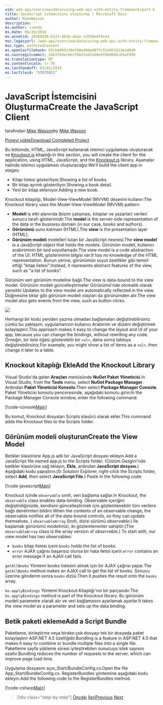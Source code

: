 ```yaml
---
uid: web-api/overview/data/using-web-api-with-entity-framework/part-6
title: JavaScript istemcisini oluşturma | Microsoft Docs
author: MikeWasson
description: ''
ms.author: riande
ms.date: 06/16/2014
ms.assetid: 20360326-b123-4b1e-abae-1d350edf4ce4
msc.legacyurl: /web-api/overview/data/using-web-api-with-entity-framework/part-6
msc.type: authoredcontent
ms.openlocfilehash: b5cb4d93c30ef80a48da48ffc51dd51411b1d0d0
ms.sourcegitcommit: 24b1f6decbb17bb22a45166e5fdb0845c65af498
ms.translationtype: MT
ms.contentlocale: tr-TR
ms.lasthandoff: 03/01/2019
ms.locfileid: "57075921"
---
```

<a name="create-the-javascript-client"></a><span data-ttu-id="81014-102">JavaScript İstemcisini Oluşturma</span><span class="sxs-lookup"><span data-stu-id="81014-102">Create the JavaScript Client</span></span>
====================
<span data-ttu-id="81014-103">tarafından [Mike Wasson](https://github.com/MikeWasson)</span><span class="sxs-lookup"><span data-stu-id="81014-103">by [Mike Wasson](https://github.com/MikeWasson)</span></span>

[<span data-ttu-id="81014-104">Projeyi yükle</span><span class="sxs-lookup"><span data-stu-id="81014-104">Download Completed Project</span></span>](https://github.com/MikeWasson/BookService)

<span data-ttu-id="81014-105">Bu bölümde, HTML, JavaScript kullanarak istemci uygulaması oluşturacak ve [Knockout.js](http://knockoutjs.com/) kitaplığı.</span><span class="sxs-lookup"><span data-stu-id="81014-105">In this section, you will create the client for the application, using HTML, JavaScript, and the [Knockout.js](http://knockoutjs.com/) library.</span></span> <span data-ttu-id="81014-106">Aşamalar halinde istemci uygulaması oluşturacağız:</span><span class="sxs-lookup"><span data-stu-id="81014-106">We'll build the client app in stages:</span></span>

- <span data-ttu-id="81014-107">Kitap listesi gösteriliyor.</span><span class="sxs-lookup"><span data-stu-id="81014-107">Showing a list of books.</span></span>
- <span data-ttu-id="81014-108">Bir kitap ayrıntı gösteriliyor.</span><span class="sxs-lookup"><span data-stu-id="81014-108">Showing a book detail.</span></span>
- <span data-ttu-id="81014-109">Yeni bir kitap ekleniyor.</span><span class="sxs-lookup"><span data-stu-id="81014-109">Adding a new book.</span></span>

<span data-ttu-id="81014-110">Knockout kitaplığı, Model-View-ViewModel (MVVM) desenini kullanır:</span><span class="sxs-lookup"><span data-stu-id="81014-110">The Knockout library uses the Model-View-ViewModel (MVVM) pattern:</span></span>

- <span data-ttu-id="81014-111">**Modeli** iş etki alanında (bizim çalışması, kitaplar ve yazarlar) verileri sunucu tarafı gösterimidir.</span><span class="sxs-lookup"><span data-stu-id="81014-111">The **model** is the server-side representation of the data in the business domain (in our case, books and authors).</span></span>
- <span data-ttu-id="81014-112">**Görünümü** sunu katmanı (HTML).</span><span class="sxs-lookup"><span data-stu-id="81014-112">The **view** is the presentation layer (HTML).</span></span>
- <span data-ttu-id="81014-113">**Görünüm modeli** modelleri tutan bir JavaScript nesnesi.</span><span class="sxs-lookup"><span data-stu-id="81014-113">The **view model** is a JavaScript object that holds the models.</span></span> <span data-ttu-id="81014-114">Görünüm modeli, kullanıcı arabiriminin bir kod soyutlamadır.</span><span class="sxs-lookup"><span data-stu-id="81014-114">The view model is a code abstraction of the UI.</span></span> <span data-ttu-id="81014-115">HTML gösteriminin bilgisi var.</span><span class="sxs-lookup"><span data-stu-id="81014-115">It has no knowledge of the HTML representation.</span></span> <span data-ttu-id="81014-116">Bunun yerine, görünümün soyut özellikler gibi temsil ettiği &quot;kitap listesi&quot;.</span><span class="sxs-lookup"><span data-stu-id="81014-116">Instead, it represents abstract features of the view, such as &quot;a list of books&quot;.</span></span>

<span data-ttu-id="81014-117">Görünüm veri görünüm modeline bağlı.</span><span class="sxs-lookup"><span data-stu-id="81014-117">The view is data-bound to the view model.</span></span> <span data-ttu-id="81014-118">Görünüm modeli güncelleştirmeler Görünümü'nde otomatik olarak yansıtılır.</span><span class="sxs-lookup"><span data-stu-id="81014-118">Updates to the view model are automatically reflected in the view.</span></span> <span data-ttu-id="81014-119">Düğmesine tıklar gibi görünüm modeli olayları da görünümden alır.</span><span class="sxs-lookup"><span data-stu-id="81014-119">The view model also gets events from the view, such as button clicks.</span></span>

![](part-6/_static/image1.png)

<span data-ttu-id="81014-120">Herhangi bir kodu yeniden yazma olmadan bağlamaları değiştirebilirsiniz çünkü bu yaklaşım, uygulamanızın kullanıcı Arabirimi ve düzeni değiştirmek kolaylaştırır.</span><span class="sxs-lookup"><span data-stu-id="81014-120">This approach makes it easy to change the layout and UI of your app, because you can change the bindings, without rewriting any code.</span></span> <span data-ttu-id="81014-121">Örneğin, bir liste öğesi gösterebilir bir `<ul>`, daha sonra tabloya değiştirebilirsiniz.</span><span class="sxs-lookup"><span data-stu-id="81014-121">For example, you might show a list of items as a `<ul>`, then change it later to a table.</span></span>

## <a name="add-the-knockout-library"></a><span data-ttu-id="81014-122">Knockout kitaplığı Ekle</span><span class="sxs-lookup"><span data-stu-id="81014-122">Add the Knockout Library</span></span>

<span data-ttu-id="81014-123">Visual Studio'da gelen **Araçları** menüsünde **NuGet Paket Yöneticisi**.</span><span class="sxs-lookup"><span data-stu-id="81014-123">In Visual Studio, from the **Tools** menu, select **NuGet Package Manager**.</span></span> <span data-ttu-id="81014-124">Ardından **Paket Yöneticisi Konsolu**.</span><span class="sxs-lookup"><span data-stu-id="81014-124">Then select **Package Manager Console**.</span></span> <span data-ttu-id="81014-125">Paket Yöneticisi konsolu penceresinde, aşağıdaki komutu girin:</span><span class="sxs-lookup"><span data-stu-id="81014-125">In the Package Manager Console window, enter the following command:</span></span>

[!code-console[Main](part-6/samples/sample1.cmd)]

<span data-ttu-id="81014-126">Bu komut, Knockout dosyaları Scripts klasörü olarak ekler.</span><span class="sxs-lookup"><span data-stu-id="81014-126">This command adds the Knockout files to the Scripts folder.</span></span>

## <a name="create-the-view-model"></a><span data-ttu-id="81014-127">Görünüm modeli oluşturun</span><span class="sxs-lookup"><span data-stu-id="81014-127">Create the View Model</span></span>

<span data-ttu-id="81014-128">Betikler klasörüne App.js adlı bir JavaScript dosyası ekleyin.</span><span class="sxs-lookup"><span data-stu-id="81014-128">Add a JavaScript file named app.js to the Scripts folder.</span></span> <span data-ttu-id="81014-129">(Çözüm Gezgini'nde betikler klasörüne sağ tıklayın, **Ekle**, ardından **JavaScript dosyası**.) Aşağıdaki kodu yapıştırın:</span><span class="sxs-lookup"><span data-stu-id="81014-129">(In Solution Explorer, right-click the Scripts folder, select **Add**, then select **JavaScript File**.) Paste in the following code:</span></span>

[!code-javascript[Main](part-6/samples/sample2.js)]

<span data-ttu-id="81014-130">Knockout içinde `observable` sınıfı, veri bağlama sağlar.</span><span class="sxs-lookup"><span data-stu-id="81014-130">In Knockout, the `observable` class enables data-binding.</span></span> <span data-ttu-id="81014-131">Observable içeriğini değiştirdiğinizde, kendisini güncelleştirmek için gözlemlenebilir tüm verilere bağlı denetimleri bildirir.</span><span class="sxs-lookup"><span data-stu-id="81014-131">When the contents of an observable change, the observable notifies all of the data-bound controls, so they can update themselves.</span></span> <span data-ttu-id="81014-132">( `observableArray` Sınıfı, dizisi sürümü *observable*.) İle başlamak görünümü modelimizi, iki gözlemlenenler sahiptir:</span><span class="sxs-lookup"><span data-stu-id="81014-132">(The `observableArray` class is the array version of *observable*.) To start with, our view model has two observables:</span></span>

- <span data-ttu-id="81014-133">`books` kitap listesi içerir.</span><span class="sxs-lookup"><span data-stu-id="81014-133">`books` holds the list of books.</span></span>
- <span data-ttu-id="81014-134">`error` AJAX çağrısı başarısız olursa bir hata iletisi içerir.</span><span class="sxs-lookup"><span data-stu-id="81014-134">`error` contains an error message if an AJAX call fails.</span></span>

<span data-ttu-id="81014-135">`getAllBooks` Yöntemi books listesini almak için bir AJAX çağrısı yapar.</span><span class="sxs-lookup"><span data-stu-id="81014-135">The `getAllBooks` method makes an AJAX call to get the list of books.</span></span> <span data-ttu-id="81014-136">Sonucu üzerine gönderim sonra `books` dizisi.</span><span class="sxs-lookup"><span data-stu-id="81014-136">Then it pushes the result onto the `books` array.</span></span>

<span data-ttu-id="81014-137">`ko.applyBindings` Yöntemi Knockout Kitaplığı'nın bir parçasıdır.</span><span class="sxs-lookup"><span data-stu-id="81014-137">The `ko.applyBindings` method is part of the Knockout library.</span></span> <span data-ttu-id="81014-138">Bu görünüm modeli parametre olarak alır ve veri bağlamasını ayarlamak ayarlar.</span><span class="sxs-lookup"><span data-stu-id="81014-138">It takes the view model as a parameter and sets up the data binding.</span></span>

## <a name="add-a-script-bundle"></a><span data-ttu-id="81014-139">Betik paketi ekleme</span><span class="sxs-lookup"><span data-stu-id="81014-139">Add a Script Bundle</span></span>

<span data-ttu-id="81014-140">Paketleme, birleştirme veya birden çok dosyayı tek bir dosyada paket kolaylaştırır ASP.NET 4.5 özelliğidir.</span><span class="sxs-lookup"><span data-stu-id="81014-140">Bundling is a feature in ASP.NET 4.5 that makes it easy to combine or bundle multiple files into a single file.</span></span> <span data-ttu-id="81014-141">Paketleme sayfa yükleme süresi iyileştirebilen sunucuya istek sayısını azaltır.</span><span class="sxs-lookup"><span data-stu-id="81014-141">Bundling reduces the number of requests to the server, which can improve page load time.</span></span>

<span data-ttu-id="81014-142">Uygulama dosyasını açın\_Start/BundleConfig.cs.</span><span class="sxs-lookup"><span data-stu-id="81014-142">Open the file App\_Start/BundleConfig.cs.</span></span> <span data-ttu-id="81014-143">RegisterBundles yöntemine aşağıdaki kodu ekleyin.</span><span class="sxs-lookup"><span data-stu-id="81014-143">Add the following code to the RegisterBundles method.</span></span>

[!code-csharp[Main](part-6/samples/sample3.cs)]

> [!div class="step-by-step"]
> <span data-ttu-id="81014-144">[Önceki](part-5.md)
> [İleri](part-7.md)</span><span class="sxs-lookup"><span data-stu-id="81014-144">[Previous](part-5.md)
[Next](part-7.md)</span></span>

